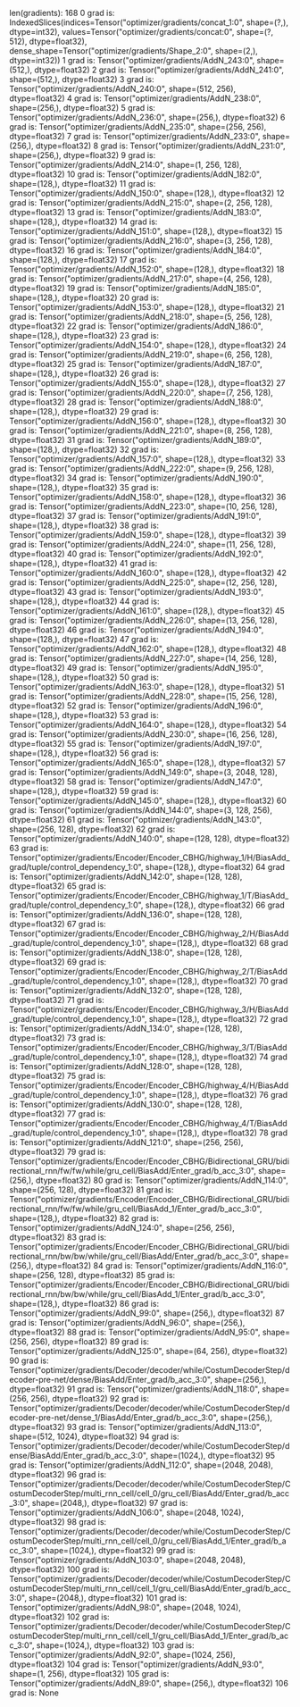 
len(gradients): 168
0  grad is:  IndexedSlices(indices=Tensor("optimizer/gradients/concat_1:0", shape=(?,), dtype=int32), values=Tensor("optimizer/gradients/concat:0", shape=(?, 512), dtype=float32), dense_shape=Tensor("optimizer/gradients/Shape_2:0", shape=(2,), dtype=int32))
1  grad is:  Tensor("optimizer/gradients/AddN_243:0", shape=(512,), dtype=float32)
2  grad is:  Tensor("optimizer/gradients/AddN_241:0", shape=(512,), dtype=float32)
3  grad is:  Tensor("optimizer/gradients/AddN_240:0", shape=(512, 256), dtype=float32)
4  grad is:  Tensor("optimizer/gradients/AddN_238:0", shape=(256,), dtype=float32)
5  grad is:  Tensor("optimizer/gradients/AddN_236:0", shape=(256,), dtype=float32)
6  grad is:  Tensor("optimizer/gradients/AddN_235:0", shape=(256, 256), dtype=float32)
7  grad is:  Tensor("optimizer/gradients/AddN_233:0", shape=(256,), dtype=float32)
8  grad is:  Tensor("optimizer/gradients/AddN_231:0", shape=(256,), dtype=float32)
9  grad is:  Tensor("optimizer/gradients/AddN_214:0", shape=(1, 256, 128), dtype=float32)
10  grad is:  Tensor("optimizer/gradients/AddN_182:0", shape=(128,), dtype=float32)
11  grad is:  Tensor("optimizer/gradients/AddN_150:0", shape=(128,), dtype=float32)
12  grad is:  Tensor("optimizer/gradients/AddN_215:0", shape=(2, 256, 128), dtype=float32)
13  grad is:  Tensor("optimizer/gradients/AddN_183:0", shape=(128,), dtype=float32)
14  grad is:  Tensor("optimizer/gradients/AddN_151:0", shape=(128,), dtype=float32)
15  grad is:  Tensor("optimizer/gradients/AddN_216:0", shape=(3, 256, 128), dtype=float32)
16  grad is:  Tensor("optimizer/gradients/AddN_184:0", shape=(128,), dtype=float32)
17  grad is:  Tensor("optimizer/gradients/AddN_152:0", shape=(128,), dtype=float32)
18  grad is:  Tensor("optimizer/gradients/AddN_217:0", shape=(4, 256, 128), dtype=float32)
19  grad is:  Tensor("optimizer/gradients/AddN_185:0", shape=(128,), dtype=float32)
20  grad is:  Tensor("optimizer/gradients/AddN_153:0", shape=(128,), dtype=float32)
21  grad is:  Tensor("optimizer/gradients/AddN_218:0", shape=(5, 256, 128), dtype=float32)
22  grad is:  Tensor("optimizer/gradients/AddN_186:0", shape=(128,), dtype=float32)
23  grad is:  Tensor("optimizer/gradients/AddN_154:0", shape=(128,), dtype=float32)
24  grad is:  Tensor("optimizer/gradients/AddN_219:0", shape=(6, 256, 128), dtype=float32)
25  grad is:  Tensor("optimizer/gradients/AddN_187:0", shape=(128,), dtype=float32)
26  grad is:  Tensor("optimizer/gradients/AddN_155:0", shape=(128,), dtype=float32)
27  grad is:  Tensor("optimizer/gradients/AddN_220:0", shape=(7, 256, 128), dtype=float32)
28  grad is:  Tensor("optimizer/gradients/AddN_188:0", shape=(128,), dtype=float32)
29  grad is:  Tensor("optimizer/gradients/AddN_156:0", shape=(128,), dtype=float32)
30  grad is:  Tensor("optimizer/gradients/AddN_221:0", shape=(8, 256, 128), dtype=float32)
31  grad is:  Tensor("optimizer/gradients/AddN_189:0", shape=(128,), dtype=float32)
32  grad is:  Tensor("optimizer/gradients/AddN_157:0", shape=(128,), dtype=float32)
33  grad is:  Tensor("optimizer/gradients/AddN_222:0", shape=(9, 256, 128), dtype=float32)
34  grad is:  Tensor("optimizer/gradients/AddN_190:0", shape=(128,), dtype=float32)
35  grad is:  Tensor("optimizer/gradients/AddN_158:0", shape=(128,), dtype=float32)
36  grad is:  Tensor("optimizer/gradients/AddN_223:0", shape=(10, 256, 128), dtype=float32)
37  grad is:  Tensor("optimizer/gradients/AddN_191:0", shape=(128,), dtype=float32)
38  grad is:  Tensor("optimizer/gradients/AddN_159:0", shape=(128,), dtype=float32)
39  grad is:  Tensor("optimizer/gradients/AddN_224:0", shape=(11, 256, 128), dtype=float32)
40  grad is:  Tensor("optimizer/gradients/AddN_192:0", shape=(128,), dtype=float32)
41  grad is:  Tensor("optimizer/gradients/AddN_160:0", shape=(128,), dtype=float32)
42  grad is:  Tensor("optimizer/gradients/AddN_225:0", shape=(12, 256, 128), dtype=float32)
43  grad is:  Tensor("optimizer/gradients/AddN_193:0", shape=(128,), dtype=float32)
44  grad is:  Tensor("optimizer/gradients/AddN_161:0", shape=(128,), dtype=float32)
45  grad is:  Tensor("optimizer/gradients/AddN_226:0", shape=(13, 256, 128), dtype=float32)
46  grad is:  Tensor("optimizer/gradients/AddN_194:0", shape=(128,), dtype=float32)
47  grad is:  Tensor("optimizer/gradients/AddN_162:0", shape=(128,), dtype=float32)
48  grad is:  Tensor("optimizer/gradients/AddN_227:0", shape=(14, 256, 128), dtype=float32)
49  grad is:  Tensor("optimizer/gradients/AddN_195:0", shape=(128,), dtype=float32)
50  grad is:  Tensor("optimizer/gradients/AddN_163:0", shape=(128,), dtype=float32)
51  grad is:  Tensor("optimizer/gradients/AddN_228:0", shape=(15, 256, 128), dtype=float32)
52  grad is:  Tensor("optimizer/gradients/AddN_196:0", shape=(128,), dtype=float32)
53  grad is:  Tensor("optimizer/gradients/AddN_164:0", shape=(128,), dtype=float32)
54  grad is:  Tensor("optimizer/gradients/AddN_230:0", shape=(16, 256, 128), dtype=float32)
55  grad is:  Tensor("optimizer/gradients/AddN_197:0", shape=(128,), dtype=float32)
56  grad is:  Tensor("optimizer/gradients/AddN_165:0", shape=(128,), dtype=float32)
57  grad is:  Tensor("optimizer/gradients/AddN_149:0", shape=(3, 2048, 128), dtype=float32)
58  grad is:  Tensor("optimizer/gradients/AddN_147:0", shape=(128,), dtype=float32)
59  grad is:  Tensor("optimizer/gradients/AddN_145:0", shape=(128,), dtype=float32)
60  grad is:  Tensor("optimizer/gradients/AddN_144:0", shape=(3, 128, 256), dtype=float32)
61  grad is:  Tensor("optimizer/gradients/AddN_143:0", shape=(256, 128), dtype=float32)
62  grad is:  Tensor("optimizer/gradients/AddN_140:0", shape=(128, 128), dtype=float32)
63  grad is:  Tensor("optimizer/gradients/Encoder/Encoder_CBHG/highway_1/H/BiasAdd_grad/tuple/control_dependency_1:0", shape=(128,), dtype=float32)
64  grad is:  Tensor("optimizer/gradients/AddN_142:0", shape=(128, 128), dtype=float32)
65  grad is:  Tensor("optimizer/gradients/Encoder/Encoder_CBHG/highway_1/T/BiasAdd_grad/tuple/control_dependency_1:0", shape=(128,), dtype=float32)
66  grad is:  Tensor("optimizer/gradients/AddN_136:0", shape=(128, 128), dtype=float32)
67  grad is:  Tensor("optimizer/gradients/Encoder/Encoder_CBHG/highway_2/H/BiasAdd_grad/tuple/control_dependency_1:0", shape=(128,), dtype=float32)
68  grad is:  Tensor("optimizer/gradients/AddN_138:0", shape=(128, 128), dtype=float32)
69  grad is:  Tensor("optimizer/gradients/Encoder/Encoder_CBHG/highway_2/T/BiasAdd_grad/tuple/control_dependency_1:0", shape=(128,), dtype=float32)
70  grad is:  Tensor("optimizer/gradients/AddN_132:0", shape=(128, 128), dtype=float32)
71  grad is:  Tensor("optimizer/gradients/Encoder/Encoder_CBHG/highway_3/H/BiasAdd_grad/tuple/control_dependency_1:0", shape=(128,), dtype=float32)
72  grad is:  Tensor("optimizer/gradients/AddN_134:0", shape=(128, 128), dtype=float32)
73  grad is:  Tensor("optimizer/gradients/Encoder/Encoder_CBHG/highway_3/T/BiasAdd_grad/tuple/control_dependency_1:0", shape=(128,), dtype=float32)
74  grad is:  Tensor("optimizer/gradients/AddN_128:0", shape=(128, 128), dtype=float32)
75  grad is:  Tensor("optimizer/gradients/Encoder/Encoder_CBHG/highway_4/H/BiasAdd_grad/tuple/control_dependency_1:0", shape=(128,), dtype=float32)
76  grad is:  Tensor("optimizer/gradients/AddN_130:0", shape=(128, 128), dtype=float32)
77  grad is:  Tensor("optimizer/gradients/Encoder/Encoder_CBHG/highway_4/T/BiasAdd_grad/tuple/control_dependency_1:0", shape=(128,), dtype=float32)
78  grad is:  Tensor("optimizer/gradients/AddN_121:0", shape=(256, 256), dtype=float32)
79  grad is:  Tensor("optimizer/gradients/Encoder/Encoder_CBHG/Bidirectional_GRU/bidirectional_rnn/fw/fw/while/gru_cell/BiasAdd/Enter_grad/b_acc_3:0", shape=(256,), dtype=float32)
80  grad is:  Tensor("optimizer/gradients/AddN_114:0", shape=(256, 128), dtype=float32)
81  grad is:  Tensor("optimizer/gradients/Encoder/Encoder_CBHG/Bidirectional_GRU/bidirectional_rnn/fw/fw/while/gru_cell/BiasAdd_1/Enter_grad/b_acc_3:0", shape=(128,), dtype=float32)
82  grad is:  Tensor("optimizer/gradients/AddN_124:0", shape=(256, 256), dtype=float32)
83  grad is:  Tensor("optimizer/gradients/Encoder/Encoder_CBHG/Bidirectional_GRU/bidirectional_rnn/bw/bw/while/gru_cell/BiasAdd/Enter_grad/b_acc_3:0", shape=(256,), dtype=float32)
84  grad is:  Tensor("optimizer/gradients/AddN_116:0", shape=(256, 128), dtype=float32)
85  grad is:  Tensor("optimizer/gradients/Encoder/Encoder_CBHG/Bidirectional_GRU/bidirectional_rnn/bw/bw/while/gru_cell/BiasAdd_1/Enter_grad/b_acc_3:0", shape=(128,), dtype=float32)
86  grad is:  Tensor("optimizer/gradients/AddN_99:0", shape=(256,), dtype=float32)
87  grad is:  Tensor("optimizer/gradients/AddN_96:0", shape=(256,), dtype=float32)
88  grad is:  Tensor("optimizer/gradients/AddN_95:0", shape=(256, 256), dtype=float32)
89  grad is:  Tensor("optimizer/gradients/AddN_125:0", shape=(64, 256), dtype=float32)
90  grad is:  Tensor("optimizer/gradients/Decoder/decoder/while/CostumDecoderStep/decoder-pre-net/dense/BiasAdd/Enter_grad/b_acc_3:0", shape=(256,), dtype=float32)
91  grad is:  Tensor("optimizer/gradients/AddN_118:0", shape=(256, 256), dtype=float32)
92  grad is:  Tensor("optimizer/gradients/Decoder/decoder/while/CostumDecoderStep/decoder-pre-net/dense_1/BiasAdd/Enter_grad/b_acc_3:0", shape=(256,), dtype=float32)
93  grad is:  Tensor("optimizer/gradients/AddN_113:0", shape=(512, 1024), dtype=float32)
94  grad is:  Tensor("optimizer/gradients/Decoder/decoder/while/CostumDecoderStep/dense/BiasAdd/Enter_grad/b_acc_3:0", shape=(1024,), dtype=float32)
95  grad is:  Tensor("optimizer/gradients/AddN_112:0", shape=(2048, 2048), dtype=float32)
96  grad is:  Tensor("optimizer/gradients/Decoder/decoder/while/CostumDecoderStep/CostumDecoderStep/multi_rnn_cell/cell_0/gru_cell/BiasAdd/Enter_grad/b_acc_3:0", shape=(2048,), dtype=float32)
97  grad is:  Tensor("optimizer/gradients/AddN_106:0", shape=(2048, 1024), dtype=float32)
98  grad is:  Tensor("optimizer/gradients/Decoder/decoder/while/CostumDecoderStep/CostumDecoderStep/multi_rnn_cell/cell_0/gru_cell/BiasAdd_1/Enter_grad/b_acc_3:0", shape=(1024,), dtype=float32)
99  grad is:  Tensor("optimizer/gradients/AddN_103:0", shape=(2048, 2048), dtype=float32)
100  grad is:  Tensor("optimizer/gradients/Decoder/decoder/while/CostumDecoderStep/CostumDecoderStep/multi_rnn_cell/cell_1/gru_cell/BiasAdd/Enter_grad/b_acc_3:0", shape=(2048,), dtype=float32)
101  grad is:  Tensor("optimizer/gradients/AddN_98:0", shape=(2048, 1024), dtype=float32)
102  grad is:  Tensor("optimizer/gradients/Decoder/decoder/while/CostumDecoderStep/CostumDecoderStep/multi_rnn_cell/cell_1/gru_cell/BiasAdd_1/Enter_grad/b_acc_3:0", shape=(1024,), dtype=float32)
103  grad is:  Tensor("optimizer/gradients/AddN_92:0", shape=(1024, 256), dtype=float32)
104  grad is:  Tensor("optimizer/gradients/AddN_93:0", shape=(1, 256), dtype=float32)
105  grad is:  Tensor("optimizer/gradients/AddN_89:0", shape=(256,), dtype=float32)
106  grad is:  None